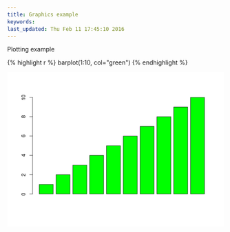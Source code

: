 ```yaml
---
title: Graphics example
keywords: 
last_updated: Thu Feb 11 17:45:10 2016
---
```


Plotting example

{% highlight r %}
barplot(1:10, col="green")
{% endhighlight %}

![](./Rbasics_images/plot_example-1.png)

